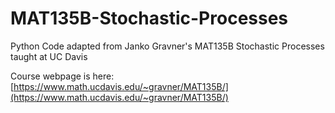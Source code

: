 # MAT135B-Stochastic-Processes

Python Code adapted from Janko Gravner's MAT135B Stochastic Processes taught at UC Davis

Course webpage is here: [https://www.math.ucdavis.edu/~gravner/MAT135B/](https://www.math.ucdavis.edu/~gravner/MAT135B/)
